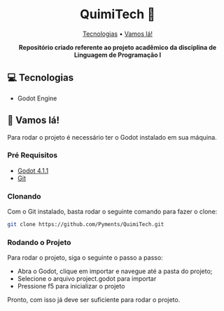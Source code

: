 <h1 align="center" style="font-weight: bold;">QuimiTech 🧪</h1>

<p align="center">
 <a href="#tech">Tecnologias</a> • 
 <a href="#started">Vamos lá!</a>
</p>

<p align="center">
    <b>Repositório criado referente ao projeto acadêmico da disciplina de Linguagem de Programação I</b>
</p>

<h2 id="tecnologias">💻 Tecnologias</h2>

- Godot Engine

<h2 id="started">🚀 Vamos lá!</h2>

Para rodar o projeto é necessário ter o Godot instalado em sua máquina.

<h3>Pré Requisitos</h3>

- [Godot 4.1.1](https://godotengine.org/download/archive/4.1.1-stable/)
- [Git](https://git-scm.com/downloads)

<h3>Clonando</h3>

Com o Git instalado, basta rodar o seguinte comando para fazer o clone:

```bash
git clone https://github.com/Pyments/QuimiTech.git
```

<h3>Rodando o Projeto</h3>

Para rodar o projeto, siga o seguinte o passo a passo:

- Abra o Godot, clique em importar e navegue até a pasta do projeto;
- Selecione o arquivo project.godot para importar
- Pressione f5 para inicializar o projeto

Pronto, com isso já deve ser suficiente para rodar o projeto.
